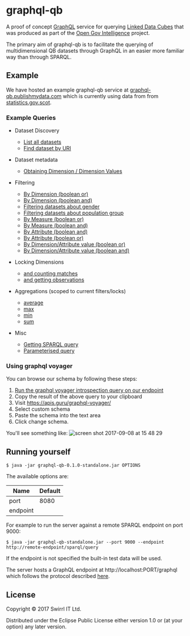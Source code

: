 # graphql-qb

A proof of concept [GraphQL](http://graphql.org/) service for
querying [Linked Data Cubes](https://www.w3.org/TR/vocab-data-cube/)
that was produced as part of
the [Open Gov Intelligence](http://www.opengovintelligence.eu/)
project.

The primary aim of graphql-qb is to facilitate the querying of
multidimensional QB datasets through GraphQL in an easier more familiar
way than through SPARQL.

## Example

We have hosted an example graphql-qb service
at
[graphql-qb.publishmydata.com](http://graphql-qb.publishmydata.com/)
which is currently using data from 
from [statistics.gov.scot](http://statistics.gov.scot/).

### Example Queries

- Dataset Discovery
  - [List all datasets](http://graphql-qb.publishmydata.com/index.html?query=%7B%0A%20%20datasets%20%7B%0A%20%20%20%20uri%0A%20%20%20%20title%0A%20%20%20%20description%0A%20%20%7D%20%0A%7D)
  - [Find dataset by URI](http://graphql-qb.publishmydata.com/index.html?query=%7B%0A%20%20datasets(uri%3A"http%3A%2F%2Fstatistics.gov.scot%2Fdata%2Fearnings")%20%7B%0A%20%20%20%20description%0A%20%20%20%20schema%0A%20%20%20%20title%0A%20%20%20%20uri%0A%20%20%7D%0A%7D)
- Dataset metadata
  - [Obtaining Dimension / Dimension Values](http://graphql-qb.publishmydata.com/index.html?query=%7B%0A%0A%20%20dataset_earnings%20%7B%0A%20%20%20%20title%0A%20%20%20%20description%0A%20%20%20%20dimensions%20%7B%0A%20%20%20%20%20%20uri%0A%20%20%20%20%20%20values%20%7B%0A%20%20%20%20%20%20%20%20label%0A%20%20%20%20%20%20%20%20uri%0A%20%20%20%20%20%20%7D%0A%20%20%20%20%7D%0A%20%20%7D%0A%7D)
- Filtering
  - [By Dimension (boolean or)](http://graphql-qb.publishmydata.com/index.html?query={%0A%20datasets(dimensions%3A%20{or%3A%20[%22http%3A%2F%2Fstatistics.gov.scot%2Fdef%2Fdimension%2Fgender%22%2C%20%0A%20%22http%3A%2F%2Fstatistics.gov.scot%2Fdef%2Fdimension%2FpopulationGroup%22]})%20{%0A%20title%0A%20description%0A%20uri%0A%20}%0A}%0A)
  - [By Dimension (boolean and)](http://graphql-qb.publishmydata.com/index.html?query=%7B%0A%20datasets(dimensions%3A%7Band%3A%5B%22http%3A%2F%2Fstatistics.gov.scot%2Fdef%2Fdimension%2Fgender%22%20%22http%3A%2F%2Fstatistics.gov.scot%2Fdef%2Fdimension%2Fage%22%5D%7D)%20%7B%0A%20%20uri%0A%20%20title%0A%20%20description%0A%20%7D%0A%7D%0A)
  - [Filtering datasets about gender](http://graphql-qb.publishmydata.com/index.html?query=%7B%0A%20%20datasets(dimensions%3A%7Band%3A%5B%22http%3A%2F%2Fstatistics.gov.scot%2Fdef%2Fdimension%2Fgender%22%5D%7D)%20%7B%0A%20%20%20%20uri%0A%20%20%20%20title%0A%20%20%7D%0A%7D) 
  - [Filtering datasets about population group](http://graphql-qb.publishmydata.com/index.html?query=%7B%0A%20%20datasets(dimensions%3A%7Band%3A%5B%22http%3A%2F%2Fstatistics.gov.scot%2Fdef%2Fdimension%2FpopulationGroup%22%5D%7D)%20%7B%0A%20%20%20%20uri%0A%20%20%20%20title%0A%20%20%7D%0A%7D)
  - [By Measure (boolean or)](http://195.251.218.39:8085/index.html?query=%7B%20datasets(measures%3A%20%7B%0A%20%20%20%20%20%20%20%20%20%20%20%20or%3A%20%5B%22http%3A%2F%2Fstatistics.gov.scot%2Fdef%2Fmeasure-properties%2Fmedian%22%20%0A%20%20%20%20%20%20%20%20%20%20%20%20%20%20%09%20%22http%3A%2F%2Fstatistics.gov.scot%2Fdef%2Fmeasure-properties%2Fmean%22%5D%7D%0A%09)%20%7B%0A%20%20title%0A%20%20description%0A%20%20uri%0A%7D%7D)
  - [By Measure (boolean and)](http://195.251.218.39:8085/index.html?query=%7B%20datasets(measures%3A%20%7B%0A%20%20%20%20%20%20%20%20%20%20%20%20and%3A%20%5B%22http%3A%2F%2Fstatistics.gov.scot%2Fdef%2Fmeasure-properties%2Fmedian%22%20%0A%20%20%20%20%20%20%20%20%20%20%20%20%20%20%09%20%22http%3A%2F%2Fstatistics.gov.scot%2Fdef%2Fmeasure-properties%2Fmean%22%5D%7D%0A%09)%20%7B%0A%20%20title%0A%20%20description%0A%20%20uri%0A%7D%7D)
  - [By Attribute (boolean and)](http://195.251.218.39:8085/index.html?query=%7B%20datasets(attributes%3A%20%7B%0A%20%20%20%20%20%20%20%20%20%20%20%20and%3A%20%5B%22http%3A%2F%2Fpurl.org%2Flinked-data%2Fsdmx%2F2009%2Fattribute%23unitMeasure%22%5D%7D)%20%20%7B%0A%20%20title%0A%20%20description%0A%20%20uri%0A%7D%7D)
  - [By Attribute (boolean or)](http://195.251.218.39:8085/index.html?query=%7B%20datasets(attributes%3A%20%7B%0A%20%20%20%20%20%20%20%20%20%20%20%20or%3A%20%5B%22http%3A%2F%2Fpurl.org%2Flinked-data%2Fsdmx%2F2009%2Fattribute%23unitMeasure%22%5D%7D)%20%20%7B%0A%20%20title%0A%20%20description%0A%20%20uri%0A%7D%7D)
  - [By Dimension/Attribute value (boolean or)](http://195.251.218.39:8085/index.html?query=%7Bdatasets%20(data%3A%7B%0A%20%20%20%20%20%20%20%20%20%20%20%20%20%20%20%20%20%20%20%0A%09%09%20or%3A%5B%7Bcomponent%3A%22http%3A%2F%2Fpurl.org%2Flinked-data%2Fsdmx%2F2009%2Fdimension%23refPeriod%22%20%20%20%0A%20%20%20%20%20%20%20%20%20%20%20%20%20%20%20%20%20%20%20%20%20%20value%3A%22http%3A%2F%2Freference.data.gov.uk%2Fid%2Fquarter%2F2012-Q1%22%7D%0A%20%20%20%20%20%20%20%20%20%20%20%20%20%09%20%20%20%20%7Bcomponent%3A%22http%3A%2F%2Fpurl.org%2Flinked-data%2Fsdmx%2F2009%2Fdimension%23refPeriod%22%20%20%20%0A%20%20%20%20%20%20%20%20%20%20%20%20%20%20%20%20%20%20%20%20%20value%3A%22http%3A%2F%2Freference.data.gov.uk%2Fid%2Fquarter%2F2013-Q1%22%7D%5D%7D)%20%7B%0A%20%20title%20%0A%20%20description%0A%20%20uri%0A%7D%7D)
  - [By Dimension/Attribute value (boolean and)](http://195.251.218.39:8085/index.html?query=%7Bdatasets%20(data%3A%7B%0A%20%20%20%20%20%20%20%20%20%20%20%20%20%20%20%20%20and%3A%5B%7Bcomponent%3A%22http%3A%2F%2Fpurl.org%2Flinked-data%2Fsdmx%2F2009%2Fattribute%23unitMeasure%22%20%0A%20%20%20%20%20%20%20%20%20%20%20%20%20%20%20%20%20%20%20%20%20%20value%3A%22http%3A%2F%2Fstatistics.gov.scot%2Fdef%2Fconcept%2Fmeasure-units%2Fclaimants%22%7D%0A%20%20%20%20%20%20%20%20%20%20%20%20%20%20%20%20%20%20%20%20%20%20%20%20%7Bcomponent%3A%22http%3A%2F%2Fpurl.org%2Flinked-data%2Fsdmx%2F2009%2Fdimension%23refArea%22%20%20%20%0A%20%20%20%20%20%20%20%20%20%20%20%20%20%20%20%20%20%20%20%20%20%20value%3A%22http%3A%2F%2Fstatistics.gov.scot%2Fid%2Fstatistical-geography%2FS12000033%22%7D%5D%20%20%20%20%0A%09%09%20%7D)%20%7B%0A%20%20uri%0A%20%20title%20%0A%7D%7D)

- Locking Dimensions
  - [and counting matches](http://graphql-qb.publishmydata.com/index.html?query=%7B%0A%20%20dataset_earnings%20%7B%0A%20%20%20%20title%0A%20%20%20%20description%0A%20%20%20%20observations(dimensions%3A%7Bgender%3AALL%20%0A%20%20%20%20%20%20%20%20%20%20%20%20%20%20%20%20%20%20%20%20%20%20%20%20%20%20%20%20%20population_group%3AWORKPLACE_BASED%20%0A%20%20%20%20%20%20%20%20%20%20%20%20%20%20%20%20%20%20%20%20%20%20%20%20%20%20%20%20%20measure_type%3AMEDIAN%7D)%20%7B%0A%0A%20%20%20%20%20%20total_matches%0A%20%20%20%20%7D%0A%20%20%7D%0A%7D)
  - [and getting observations](http://graphql-qb.publishmydata.com/index.html?query=%7B%0A%20%20dataset_earnings%20%7B%0A%20%20%20%20title%0A%20%20%20%20description%0A%20%20%20%20observations(dimensions%3A%7Bgender%3AALL%20%0A%20%20%20%20%20%20%20%20%20%20%20%20%20%20%20%20%20%20%20%20%20%20%20%20%20%20%20%20%20population_group%3AWORKPLACE_BASED%20%0A%20%20%20%20%20%20%20%20%20%20%20%20%20%20%20%20%20%20%20%20%20%20%20%20%20%20%20%20%20measure_type%3AMEDIAN%7D)%20%7B%0A%0A%20%20%20%20%0A%20%20%20%20%20%20page%20%7B%0A%20%20%20%20%20%20%20%20result%20%7B%0A%20%20%20%20%20%20%20%20%20%20gender%0A%20%20%20%20%20%20%20%20%20%20measure_type%0A%20%20%20%20%20%20%20%20%20%20population_group%0A%20%20%20%20%20%20%20%20%20%20reference_area%0A%20%20%20%20%20%20%20%20%20%20reference_period%0A%20%20%20%20%20%20%20%20%20%20uri%0A%20%20%20%20%20%20%20%20%20%20median%0A%20%20%20%20%20%20%20%20%7D%0A%20%20%20%20%20%20%7D%0A%20%20%20%20%20%20%0A%20%20%20%20%7D%0A%20%20%7D%0A%7D)

- Aggregations (scoped to current filters/locks)
  - [average](http://graphql-qb.publishmydata.com/index.html?query=%7B%0A%20%20dataset_earnings%20%7B%0A%20%20%20%20title%0A%20%20%20%20description%0A%20%20%20%20observations(dimensions%3A%20%7Bgender%3A%20ALL%2C%20%0A%20%20%20%20%20%20%20%20%20%20%20%20%20%20%20%20%20%20%20%20%20%20%20%20%20%20%20%20%20%20population_group%3A%20WORKPLACE_BASED%2C%20%0A%20%20%20%20%20%20%20%20%20%20%20%20%20%20%20%20%20%20%20%20%20%20%20%20%20%20%20%20%20%20measure_type%3A%20MEDIAN%7D)%20%7B%0A%20%20%20%20%20%20aggregations%20%7B%0A%20%20%20%20%20%20%20%20average(measure%3A%20MEDIAN)%0A%20%20%20%20%20%20%7D%0A%20%20%20%20%7D%0A%20%20%7D%0A%7D%0A)
  - [max](http://graphql-qb.publishmydata.com/index.html?query=%7B%0A%20%20dataset_earnings%20%7B%0A%20%20%20%20title%0A%20%20%20%20description%0A%20%20%20%20observations(dimensions%3A%20%7Bgender%3A%20ALL%2C%20%0A%20%20%20%20%20%20%20%20%20%20%20%20%20%20%20%20%20%20%20%20%20%20%20%20%20%20%20%20%20%20population_group%3A%20WORKPLACE_BASED%2C%20%0A%20%20%20%20%20%20%20%20%20%20%20%20%20%20%20%20%20%20%20%20%20%20%20%20%20%20%20%20%20%20measure_type%3A%20MEDIAN%7D)%20%7B%0A%20%20%20%20%20%20aggregations%20%7B%0A%20%20%20%20%20%20%20%20max(measure%3A%20MEDIAN)%0A%20%20%20%20%20%20%7D%0A%20%20%20%20%7D%0A%20%20%7D%0A%7D%0A)
  - [min](http://graphql-qb.publishmydata.com/index.html?query=%7B%0A%20%20dataset_earnings%20%7B%0A%20%20%20%20title%0A%20%20%20%20description%0A%20%20%20%20observations(dimensions%3A%20%7Bgender%3A%20ALL%2C%20%0A%20%20%20%20%20%20%20%20%20%20%20%20%20%20%20%20%20%20%20%20%20%20%20%20%20%20%20%20%20%20population_group%3A%20WORKPLACE_BASED%2C%20%0A%20%20%20%20%20%20%20%20%20%20%20%20%20%20%20%20%20%20%20%20%20%20%20%20%20%20%20%20%20%20measure_type%3A%20MEDIAN%7D)%20%7B%0A%20%20%20%20%20%20aggregations%20%7B%0A%20%20%20%20%20%20%20%20min(measure%3A%20MEDIAN)%0A%20%20%20%20%20%20%7D%0A%20%20%20%20%7D%0A%20%20%7D%0A%7D%0A)
  - [sum](http://graphql-qb.publishmydata.com/index.html?query=%7B%0A%20%20dataset_earnings%20%7B%0A%20%20%20%20title%0A%20%20%20%20description%0A%20%20%20%20observations(dimensions%3A%20%7Bgender%3A%20ALL%2C%20%0A%20%20%20%20%20%20%20%20%20%20%20%20%20%20%20%20%20%20%20%20%20%20%20%20%20%20%20%20%20%20population_group%3A%20WORKPLACE_BASED%2C%20%0A%20%20%20%20%20%20%20%20%20%20%20%20%20%20%20%20%20%20%20%20%20%20%20%20%20%20%20%20%20%20measure_type%3A%20MEDIAN%7D)%20%7B%0A%20%20%20%20%20%20aggregations%20%7B%0A%20%20%20%20%20%20%20%20sum(measure%3AMEDIAN)%0A%20%20%20%20%20%20%7D%0A%20%20%20%20%7D%0A%20%20%7D%0A%7D%0A)

- Misc
  - [Getting SPARQL query](http://graphql-qb.publishmydata.com/index.html?query=%7B%0A%20%20dataset_earnings%20%7B%0A%20%20%20%20observations(dimensions%3A%7Bgender%3AALL%20%0A%20%20%20%20%20%20%20%20%20%20%20%20%20%20%20%20%20%20%20%20%20%20%20%20%20%20%20%20%20population_group%3AWORKPLACE_BASED%20%0A%20%20%20%20%20%20%20%20%20%20%20%20%20%20%20%20%20%20%20%20%20%20%20%20%20%20%20%20%20measure_type%3AMEDIAN%7D)%20%7B%0A%20%20%20%20%20%20sparql%0A%20%20%20%20%7D%0A%20%20%7D%0A%7D)
  - [Parameterised query](http://graphql-qb.publishmydata.com/index.html?query=query%20datasetsQuery(%24dataset%3A%20uri)%20%7B%0A%20%20datasets(uri%3A%20%24dataset)%20%7B%0A%20%20%20%20title%0A%20%20%20%20uri%0A%20%20%7D%0A%7D&variables=%7B%22dataset%22%3A%20%22http%3A%2F%2Fstatistics.gov.scot%2Fdata%2Fearnings%22%7D%0A)

### Using graphql voyager 

You can browse our schema by following these steps:

1. [Run the graphql voyager introspection query on our endpoint](http://graphql-qb.publishmydata.com/index.html?query=%0A%20%20query%20IntrospectionQuery%20%7B%0A%20%20%20%20__schema%20%7B%0A%20%20%20%20%20%20queryType%20%7B%20name%20%7D%0A%20%20%20%20%20%20mutationType%20%7B%20name%20%7D%0A%20%20%20%20%20%20subscriptionType%20%7B%20name%20%7D%0A%20%20%20%20%20%20types%20%7B%0A%20%20%20%20%20%20%20%20...FullType%0A%20%20%20%20%20%20%7D%0A%20%20%20%20%20%20directives%20%7B%0A%20%20%20%20%20%20%20%20name%0A%20%20%20%20%20%20%20%20description%0A%20%20%20%20%20%20%20%20locations%0A%20%20%20%20%20%20%20%20args%20%7B%0A%20%20%20%20%20%20%20%20%20%20...InputValue%0A%20%20%20%20%20%20%20%20%7D%0A%20%20%20%20%20%20%7D%0A%20%20%20%20%7D%0A%20%20%7D%0A%0A%20%20fragment%20FullType%20on%20__Type%20%7B%0A%20%20%20%20kind%0A%20%20%20%20name%0A%20%20%20%20description%0A%20%20%20%20fields(includeDeprecated%3A%20true)%20%7B%0A%20%20%20%20%20%20name%0A%20%20%20%20%20%20description%0A%20%20%20%20%20%20args%20%7B%0A%20%20%20%20%20%20%20%20...InputValue%0A%20%20%20%20%20%20%7D%0A%20%20%20%20%20%20type%20%7B%0A%20%20%20%20%20%20%20%20...TypeRef%0A%20%20%20%20%20%20%7D%0A%20%20%20%20%20%20isDeprecated%0A%20%20%20%20%20%20deprecationReason%0A%20%20%20%20%7D%0A%20%20%20%20inputFields%20%7B%0A%20%20%20%20%20%20...InputValue%0A%20%20%20%20%7D%0A%20%20%20%20interfaces%20%7B%0A%20%20%20%20%20%20...TypeRef%0A%20%20%20%20%7D%0A%20%20%20%20enumValues(includeDeprecated%3A%20true)%20%7B%0A%20%20%20%20%20%20name%0A%20%20%20%20%20%20description%0A%20%20%20%20%20%20isDeprecated%0A%20%20%20%20%20%20deprecationReason%0A%20%20%20%20%7D%0A%20%20%20%20possibleTypes%20%7B%0A%20%20%20%20%20%20...TypeRef%0A%20%20%20%20%7D%0A%20%20%7D%0A%0A%20%20fragment%20InputValue%20on%20__InputValue%20%7B%0A%20%20%20%20name%0A%20%20%20%20description%0A%20%20%20%20type%20%7B%20...TypeRef%20%7D%0A%20%20%20%20defaultValue%0A%20%20%7D%0A%0A%20%20fragment%20TypeRef%20on%20__Type%20%7B%0A%20%20%20%20kind%0A%20%20%20%20name%0A%20%20%20%20ofType%20%7B%0A%20%20%20%20%20%20kind%0A%20%20%20%20%20%20name%0A%20%20%20%20%20%20ofType%20%7B%0A%20%20%20%20%20%20%20%20kind%0A%20%20%20%20%20%20%20%20name%0A%20%20%20%20%20%20%20%20ofType%20%7B%0A%20%20%20%20%20%20%20%20%20%20kind%0A%20%20%20%20%20%20%20%20%20%20name%0A%20%20%20%20%20%20%20%20%20%20ofType%20%7B%0A%20%20%20%20%20%20%20%20%20%20%20%20kind%0A%20%20%20%20%20%20%20%20%20%20%20%20name%0A%20%20%20%20%20%20%20%20%20%20%20%20ofType%20%7B%0A%20%20%20%20%20%20%20%20%20%20%20%20%20%20kind%0A%20%20%20%20%20%20%20%20%20%20%20%20%20%20name%0A%20%20%20%20%20%20%20%20%20%20%20%20%20%20ofType%20%7B%0A%20%20%20%20%20%20%20%20%20%20%20%20%20%20%20%20kind%0A%20%20%20%20%20%20%20%20%20%20%20%20%20%20%20%20name%0A%20%20%20%20%20%20%20%20%20%20%20%20%20%20%20%20ofType%20%7B%0A%20%20%20%20%20%20%20%20%20%20%20%20%20%20%20%20%20%20kind%0A%20%20%20%20%20%20%20%20%20%20%20%20%20%20%20%20%20%20name%0A%20%20%20%20%20%20%20%20%20%20%20%20%20%20%20%20%7D%0A%20%20%20%20%20%20%20%20%20%20%20%20%20%20%7D%0A%20%20%20%20%20%20%20%20%20%20%20%20%7D%0A%20%20%20%20%20%20%20%20%20%20%7D%0A%20%20%20%20%20%20%20%20%7D%0A%20%20%20%20%20%20%7D%0A%20%20%20%20%7D%0A%20%20%7D%0A)
2. Copy the result of the above query to your clipboard
3. Visit https://apis.guru/graphql-voyager/
4. Select custom schema
5. Paste the schema into the text area
6. Click change schema.

You'll see something like:
![screen shot 2017-09-08 at 15 48 29](https://user-images.githubusercontent.com/49898/30217232-6fcdf16e-94ad-11e7-9f65-3eaaa6ae0a5d.png)

## Running yourself

    $ java -jar graphql-qb-0.1.0-standalone.jar OPTIONS

The available options are:

|  Name    | Default |
|----------|---------|
| port     | 8080    |
| endpoint |         |

For example to run the server against a remote SPARQL endpoint on port 9000:

    $ java -jar graphql-qb-standalone.jar --port 9000 --endpoint http://remote-endpoint/sparql/query


If the endpoint is not specified the built-in test data will be used.

The server hosts a GraphQL endpoint at http://localhost:PORT/graphql which follows the
protocol described [here](http://graphql.org/learn/serving-over-http/).

## License

Copyright © 2017 Swirrl IT Ltd.

Distributed under the Eclipse Public License either version 1.0 or (at
your option) any later version.
